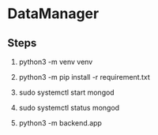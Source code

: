 # DataManager

## Steps
1. python3 -m venv venv
2. python3 -m pip install -r requirement.txt
3. sudo systemctl start mongod
4. sudo systemctl status mongod

6. python3 -m backend.app
